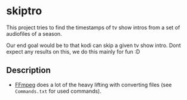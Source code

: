 # skiptro

This project tries to find the timestamps of tv show intros from a set of audiofiles of a season.

Our end goal would be to that kodi can skip a given tv show intro. 
Dont expect any results on this, we do this mainly for fun :D


## Description
- [FFmpeg](https://ffmpeg.org/) does a lot of the heavy lifting with converting files (see `Commands.txt` for used commands). 

